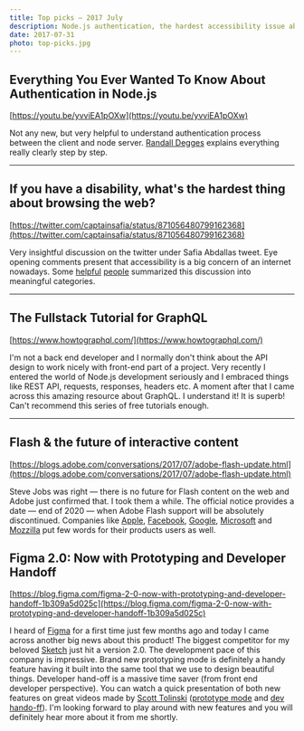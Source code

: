 ```yaml
---
title: Top picks — 2017 July
description: Node.js authentication, the hardest accessibility issue about browsing the web, GraphQL tutorial, the future of Adobe Flash, brand new Figma with build it prototyping mode and more.
date: 2017-07-31
photo: top-picks.jpg
---
```


## Everything You Ever Wanted To Know About Authentication in Node.js

[https://youtu.be/yvviEA1pOXw](https://youtu.be/yvviEA1pOXw)

Not any new, but very helpful to understand authentication process between the client and node server. [Randall Degges](https://twitter.com/rdegges) explains everything really clearly step by step.

- - -

## If you have a disability, what's the hardest thing about browsing the web?

[https://twitter.com/captainsafia/status/871056480799162368](https://twitter.com/captainsafia/status/871056480799162368)

Very insightful discussion on the twitter under Safia Abdallas tweet. Eye opening comments present that accessibility is a big concern of an internet nowadays. Some [helpful](https://axesslab.com/accessibility-according-to-pwd/) [people](https://hugogiraudel.com/2017/07/02/accessibility-feedback/) summarized this discussion into meaningful categories.

- - -

## The Fullstack Tutorial for GraphQL

[https://www.howtographql.com/](https://www.howtographql.com/)

I'm not a back end developer and I normally don't think about the API design to work nicely with front-end part of a project. Very recently I entered the world of Node.js development seriously and I embraced things like REST API, requests, responses, headers etc. A moment after that I came across this amazing resource about GraphQL. I understand it! It is superb! Can't recommend this series of free tutorials enough.

- - -

## Flash & the future of interactive content

[https://blogs.adobe.com/conversations/2017/07/adobe-flash-update.html](https://blogs.adobe.com/conversations/2017/07/adobe-flash-update.html)

Steve Jobs was right — there is no future for Flash content on the web and Adobe just confirmed that. I took them a while. The official notice provides a date — end of 2020 — when Adobe Flash support will be absolutely discontinued. Companies like [Apple](https://webkit.org/blog/7839/adobe-announces-flash-distribution-and-updates-to-end/), [Facebook](https://developers.facebook.com/blog/post/2017/07/25/Games-Migration-to-Open-Web-Standards/), [Google](https://www.blog.google/products/chrome/saying-goodbye-flash-chrome/), [Microsoft](https://blogs.windows.com/msedgedev/2017/07/25/flash-on-windows-timeline/#YU0hKCkgu6313YzR.97) and [Mozzilla](https://blog.mozilla.org/futurereleases/2017/07/25/firefox-roadmap-flash-end-life/) put few words for their products users as well.

## Figma 2.0: Now with Prototyping and Developer Handoff

[https://blog.figma.com/figma-2-0-now-with-prototyping-and-developer-handoff-1b309a5d025c](https://blog.figma.com/figma-2-0-now-with-prototyping-and-developer-handoff-1b309a5d025c)

I heard of [Figma](https://www.figma.com/) for a first time just few months ago and today I came across another big news about this product! The biggest competitor for my beloved [Sketch](https://www.sketchapp.com/) just hit a version 2.0. The development pace of this company is impressive. Brand new prototyping mode is definitely a handy feature having it built into the same tool that we use to design beautiful things. Developer hand-off is a massive time saver (from front end developer perspective). You can watch a quick presentation of both new features on great videos made by [Scott Tolinski](https://twitter.com/stolinski) ([prototype mode](https://youtu.be/ex9rP3SEHW4) and [dev hando-ff](https://youtu.be/tVPHB7gOAGs)). I'm looking forward to play around with new features and you will definitely hear more about it from me shortly. 
